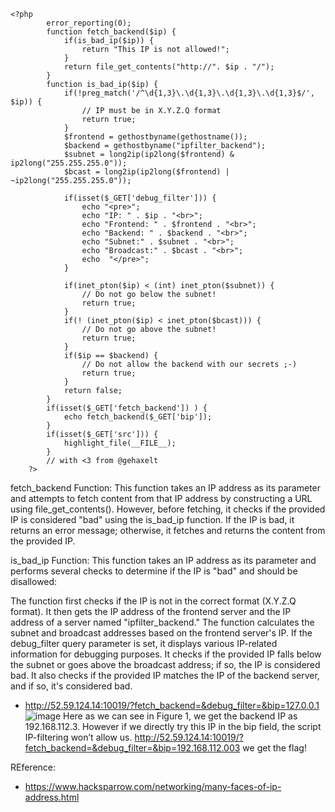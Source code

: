 ```
<?php
        error_reporting(0);
        function fetch_backend($ip) {
            if(is_bad_ip($ip)) {
                return "This IP is not allowed!";
            }
            return file_get_contents("http://". $ip . "/");
        }
        function is_bad_ip($ip) {
            if(!preg_match('/^\d{1,3}\.\d{1,3}\.\d{1,3}\.\d{1,3}$/', $ip)) {
                // IP must be in X.Y.Z.Q format
                return true;
            }
            $frontend = gethostbyname(gethostname());
            $backend = gethostbyname("ipfilter_backend");
            $subnet = long2ip(ip2long($frontend) & ip2long("255.255.255.0"));
            $bcast = long2ip(ip2long($frontend) | ~ip2long("255.255.255.0"));

            if(isset($_GET['debug_filter'])) {
                echo "<pre>";
                echo "IP: " . $ip . "<br>";
                echo "Frontend: " . $frontend . "<br>";
                echo "Backend: " . $backend . "<br>";
                echo "Subnet:" . $subnet . "<br>";
                echo "Broadcast:" . $bcast . "<br>";
                echo  "</pre>";
            }

            if(inet_pton($ip) < (int) inet_pton($subnet)) {
                // Do not go below the subnet!
                return true;
            }
            if(! (inet_pton($ip) < inet_pton($bcast))) {
                // Do not go above the subnet!
                return true;
            }
            if($ip == $backend) {
                // Do not allow the backend with our secrets ;-)
                return true;
            }
            return false;
        }
        if(isset($_GET['fetch_backend']) ) {
            echo fetch_backend($_GET['bip']);
        }
        if(isset($_GET['src'])) {
            highlight_file(__FILE__);
        }
        // with <3 from @gehaxelt
    ?>
```
fetch_backend Function: This function takes an IP address as its parameter and attempts to fetch content from that IP address by constructing a URL using file_get_contents(). However, before fetching, it checks if the provided IP is considered "bad" using the is_bad_ip function. If the IP is bad, it returns an error message; otherwise, it fetches and returns the content from the provided IP.

is_bad_ip Function: This function takes an IP address as its parameter and performs several checks to determine if the IP is "bad" and should be disallowed:

The function first checks if the IP is not in the correct format (X.Y.Z.Q format).
It then gets the IP address of the frontend server and the IP address of a server named "ipfilter_backend."
The function calculates the subnet and broadcast addresses based on the frontend server's IP.
If the debug_filter query parameter is set, it displays various IP-related information for debugging purposes.
It checks if the provided IP falls below the subnet or goes above the broadcast address; if so, the IP is considered bad.
It also checks if the provided IP matches the IP of the backend server, and if so, it's considered bad.


+ http://52.59.124.14:10019/?fetch_backend=&debug_filter=&bip=127.0.0.1
![image](https://github.com/Avanthikaanand/My-Writeups/assets/80388135/c983c854-6e3e-4c49-b7a9-2a251a6f5ad6)
Here as we can see in Figure 1, we get the backend IP as 192.168.112.3. However if we directly try this IP in the bip field, the script IP-filtering won’t allow us.
http://52.59.124.14:10019/?fetch_backend=&debug_filter=&bip=192.168.112.003
we get the flag!

REference:
+ https://www.hacksparrow.com/networking/many-faces-of-ip-address.html
